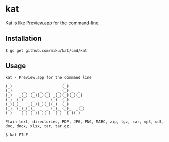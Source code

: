 kat
===

Kat is like [Preview.app](https://en.wikipedia.org/wiki/Preview_(macOS)) for the command-line.

Installation
------------

```
$ go get github.com/miku/kat/cmd/kat
```

Usage
-----

```
kat - Preview.app for the command line
 _                        _            
(_)                      (_)           
(_)     _   _  _  _    _ (_) _  _      
(_)   _(_) (_)(_)(_) _(_)(_)(_)(_)     
(_) _(_)    _  _  _ (_)  (_)           
(_)(_)_   _(_)(_)(_)(_)  (_)     _     
(_)  (_)_(_)_  _  _ (_)_ (_)_  _(_)    
(_)    (_) (_)(_)(_)  (_)  (_)(_)    

Plain text, directories, PDF, JPG, PNG, MARC, zip, tgz, rar, mp3, odt, doc, docx, xlsx, tar, tar.gz.

$ kat FILE
```
